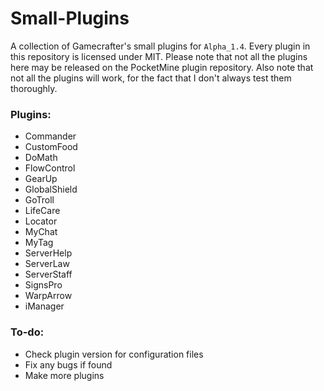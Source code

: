 # Small-Plugins
A collection of Gamecrafter's small plugins for `Alpha_1.4`. Every plugin in this repository is licensed under MIT. Please
note that not all the plugins here may be released on the PocketMine plugin repository. Also note that not all the plugins will work, for the fact that I don't always test them thoroughly.

### Plugins:
* Commander
* CustomFood
* DoMath
* FlowControl
* GearUp
* GlobalShield
* GoTroll
* LifeCare
* Locator
* MyChat
* MyTag
* ServerHelp
* ServerLaw
* ServerStaff
* SignsPro
* WarpArrow
* iManager

### To-do:
* Check plugin version for configuration files
* Fix any bugs if found
* Make more plugins

